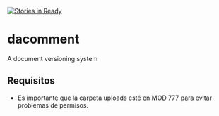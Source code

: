 [![Stories in Ready](https://badge.waffle.io/li0t/dacomment.png?label=ready&title=Ready)](https://waffle.io/li0t/dacomment)
# dacomment
A document versioning system

## Requisitos

- Es importante que la carpeta uploads esté en MOD 777 para evitar problemas de permisos.
